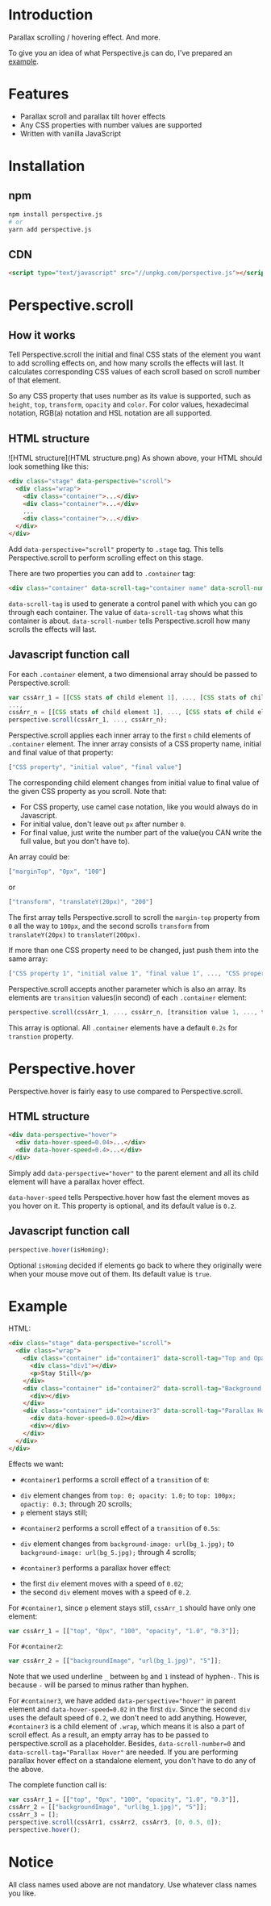 # Introduction
Parallax scrolling / hovering effect. And more.

To give you an idea of what Perspective.js can do, I've prepared an [example](https://perspective.js.org/examples/).

# Features
- Parallax scroll and parallax tilt hover effects
- Any CSS properties with number values are supported
- Written with vanilla JavaScript

# Installation
## npm
```bash
npm install perspective.js
# or
yarn add perspective.js
```

## CDN
```html
<script type="text/javascript" src="//unpkg.com/perspective.js"></script>
```
# Perspective.scroll
## How it works
Tell Perspective.scroll the initial and final CSS stats of the element you want to add scrolling effects on, and how many scrolls the effects will last. It calculates corresponding CSS values of each scroll based on scroll number of that element.

So any CSS property that uses number as its value is supported, such as `height`, `top`, `transform`, `opacity` and `color`. For color values, hexadecimal notation, RGB(a) notation and HSL notation are all supported.
## HTML structure
![HTML structure](HTML structure.png)
As shown above, your HTML should look something like this:
```html
<div class="stage" data-perspective="scroll">
  <div class="wrap">
    <div class="container">...</div>
    <div class="container">...</div>
    ...
    <div class="container">...</div>
  </div>
</div>
```
Add `data-perspective="scroll"` property to `.stage` tag. This tells Perspective.scroll to perform scrolling effect on this stage.

There are two properties you can add to `.container` tag:
```html
<div class="container" data-scroll-tag="container name" data-scroll-number=5>...</div>
```
`data-scroll-tag` is used to generate a control panel with which you can go through each container. The value of `data-scroll-tag` shows what this container is about. `data-scroll-number` tells Perspective.scroll how many scrolls the effects will last.
## Javascript function call
For each `.container` element, a two dimensional array should be passed to Perspective.scroll:
```javascript
var cssArr_1 = [[CSS stats of child element 1], ..., [CSS stats of child element n]],
...,
cssArr_n = [[CSS stats of child element 1], ..., [CSS stats of child element m]];
perspective.scroll(cssArr_1, ..., cssArr_n);
```
Perspective.scroll applies each inner array to the first `n` child elements of `.container` element.
The inner array consists of a CSS property name, initial and final value of that property:
```javascript
["CSS property", "initial value", "final value"]
```
The corresponding child element changes from initial value to final value of the given CSS property as you scroll. Note that:
* For CSS property, use camel case notation, like you would always do in Javascript.
* For initial value, don't leave out `px` after number `0`.
* For final value, just write the number part of the value(you CAN write the full value, but you don't have to).

An array could be:
```javascript
["marginTop", "0px", "100"]
```
or
```javascript
["transform", "translateY(20px)", "200"]
```
The first array tells Perspective.scroll to scroll the `margin-top` property from `0` all the way to `100px`, and the second scrolls `transform` from `translateY(20px)` to `translateY(200px)`.

If more than one CSS property need to be changed, just push them into the same array:
```javascript
["CSS property 1", "initial value 1", "final value 1", ..., "CSS property n", "initial value n", "final value n"]
```

Perspective.scroll accepts another parameter which is also an array. Its elements are `transition` values(in second) of each `.container` element:
```javascript
perspective.scroll(cssArr_1, ..., cssArr_n, [transition value 1, ..., transition value m]);
```
This array is optional. All `.container` elements have a default `0.2s` for `transtion` property.

# Perspective.hover
Perspective.hover is fairly easy to use compared to Perspective.scroll.
## HTML structure
```html
<div data-perspective="hover">
  <div data-hover-speed=0.04>...</div>
  <div data-hover-speed=0.4>...</div>
</div>
```
Simply add `data-perspective="hover"` to the parent element and all its child element will have a parallax hover effect.

`data-hover-speed` tells Perspective.hover how fast the element moves as you hover on it. This property is optional, and its default value is `0.2`.
## Javascript function call
```javascript
perspective.hover(isHoming);
```
Optional `isHoming` decided if elements go back to where they originally were when your mouse move out of them. Its default value is `true`.

# Example
HTML:
```html
<div class="stage" data-perspective="scroll">
  <div class="wrap">
    <div class="container" id="container1" data-scroll-tag="Top and Opacity" data-scroll-number=20>
      <div class="div1"></div>
      <p>Stay Still</p>
    </div>
    <div class="container" id="container2" data-scroll-tag="Background Image" data-scroll-number=4>
      <div></div>
    </div>
    <div class="container" id="container3" data-scroll-tag="Parallax Hover" data-scroll-number=0 data-perspective="hover">
      <div data-hover-speed=0.02></div>
      <div></div>
    </div>
  </div>
</div>
```
Effects we want:
* `#container1` performs a scroll effect of a `transition` of `0`:
+ `div` element changes from `top: 0; opacity: 1.0;` to `top: 100px; opactiy: 0.3;` through 20 scrolls;
+ `p` element stays still;
* `#container2` performs a scroll effect of a `transition` of `0.5s`:
+ `div` element changes from `background-image: url(bg_1.jpg);` to `background-image: url(bg_5.jpg);` through 4 scrolls;
* `#container3` performs a parallax hover effect:
+ the first `div` element moves with a speed of `0.02`;
+ the second `div` element moves with a speed of `0.2`.

For `#container1`, since `p` element stays still, `cssArr_1` should have only one element:
```javascript
var cssArr_1 = [["top", "0px", "100", "opacity", "1.0", "0.3"]];
```

For `#container2`:
```javascript
var cssArr_2 = [["backgroundImage", "url(bg_1.jpg)", "5"]];
```
Note that we used underline `_` between `bg` and `1` instead of hyphen`-`. This is because `-` will be parsed to minus rather than hyphen.

For `#container3`, we have added `data-perspective="hover"` in parent element and `data-hover-speed=0.02` in the first `div`. Since the second `div` uses the default speed of `0.2`, we don't need to add anything. However, `#container3` is a child element of `.wrap`, which means it is also a part of scroll effect. As a result, an empty array has to be passed to perspective.scroll as a placeholder. Besides, `data-scroll-number=0` and `data-scroll-tag="Parallax Hover"` are needed. If you are performing parallax hover effect on a standalone element, you don't have to do any of the above.

The complete function call is:
```javascript
var cssArr_1 = [["top", "0px", "100", "opacity", "1.0", "0.3"]],
cssArr_2 = [["backgroundImage", "url(bg_1.jpg)", "5"]];
cssArr_3 = [];
perspective.scroll(cssArr1, cssArr2, cssArr3, [0, 0.5, 0]);
perspective.hover();
```
# Notice
All class names used above are not mandatory. Use whatever class names you like.